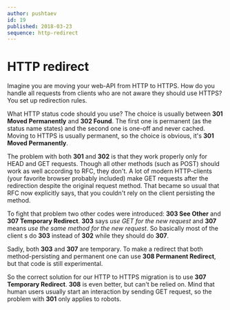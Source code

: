 ```yaml
---
author: pushtaev
id: 19
published: 2018-03-23
sequence: http-redirect
---
```


# HTTP redirect

Imagine you are moving your web-API from HTTP to HTTPS.
How do you handle all requests from clients who are not aware they should use HTTPS?
You set up redirection rules.

What HTTP status code should you use?
The choice is usually between **301 Moved Permanently** and **302 Found**.
The first one is permanent (as the status name states)
and the second one is one-off and never cached.
Moving to HTTPS is usually permanent, so the choice is obvious,
it's **301 Moved Permanently**.

The problem with both **301** and **302** is that they work properly only
for HEAD and GET requests.
Though all other methods (such as POST) should work as well according to RFC,
they don't.
A lot of modern HTTP-clients (your favorite browser probably included)
make GET requests after the redirection despite the original request method.
That became so usual that RFC now explicitly says,
that you couldn't rely on the client persisting the method.

To fight that problem two other codes were introduced:
**303 See Other** and **307 Temporary Redirect**.
**303** says *use GET for the new request*
and **307** means *use the same method for the new request*.
So basically most of the client s do **303** instead of **302** while they should do **307**.

Sadly, both **303** and **307** are temporary.
To make a redirect that both method-persisting and permanent
one can use **308 Permanent Redirect**, but that code is still experimental.

So the correct solution for our HTTP to HTTPS migration is to use
**307 Temporary Redirect**.
**308** is even better, but can't be relied on.
Mind that human users usually start an interaction by sending GET request,
so the problem with **301** only applies to robots.
